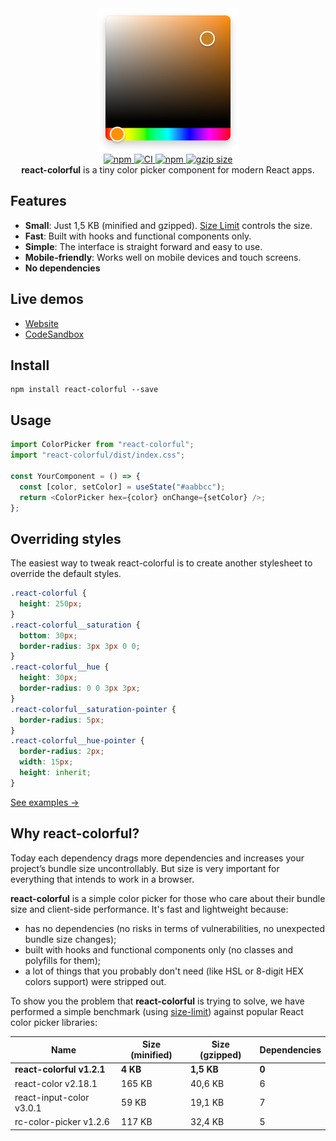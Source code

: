 <div align="center">
  <a href="https://omgovich.github.io/react-colorful">
    <img src="demo/src/assets/design.png" width="224" height="230" alt="react-colorful" />
  </a>
</div>

<div align="center">
  <a href="https://npmjs.org/package/react-colorful">
    <img alt="npm" src="https://img.shields.io/npm/v/react-colorful.svg?labelColor=da248d&color=6ead0a" />
  </a>
  <a href="https://travis-ci.org/omgovich/react-colorful">
    <img alt="CI" src="https://img.shields.io/travis/omgovich/react-colorful.svg?labelColor=da248d&color=6ead0a" />
  </a>
  <a href="https://npmjs.org/package/react-colorful">
    <img alt="npm" src="https://img.shields.io/david/omgovich/react-colorful.svg?labelColor=da248d&color=6ead0a">
  </a>
  <a href="https://unpkg.com/react-colorful/dist/index.esmodule.js">
    <img alt="gzip size" src="http://img.badgesize.io/https://unpkg.com/react-colorful/dist/index.esmodule.js?compression=gzip&color=6ead0a">
  </a>
  
  
</div>

<div align="center">
  <strong>react-colorful</strong> is a tiny color picker component for modern React apps.
</div>

## Features

- **Small**: Just 1,5 KB (minified and gzipped). [Size Limit](https://github.com/ai/size-limit) controls the size.
- **Fast**: Built with hooks and functional components only.
- **Simple**: The interface is straight forward and easy to use.
- **Mobile-friendly**: Works well on mobile devices and touch screens.
- **No dependencies**

## Live demos

- [Website](https://omgovich.github.io/react-colorful)
- [CodeSandbox](https://codesandbox.io/s/react-colorful-demo-u5vwp)

## Install

```
npm install react-colorful --save
```

## Usage

```js
import ColorPicker from "react-colorful";
import "react-colorful/dist/index.css";

const YourComponent = () => {
  const [color, setColor] = useState("#aabbcc");
  return <ColorPicker hex={color} onChange={setColor} />;
};
```

## Overriding styles

The easiest way to tweak react-colorful is to create another stylesheet to override the default styles.

```css
.react-colorful {
  height: 250px;
}
.react-colorful__saturation {
  bottom: 30px;
  border-radius: 3px 3px 0 0;
}
.react-colorful__hue {
  height: 30px;
  border-radius: 0 0 3px 3px;
}
.react-colorful__saturation-pointer {
  border-radius: 5px;
}
.react-colorful__hue-pointer {
  border-radius: 2px;
  width: 15px;
  height: inherit;
}
```

[See examples →](https://codesandbox.io/s/react-colorful-customization-demo-mq85z?file=/src/styles.css)

## Why react-colorful?

Today each dependency drags more dependencies and increases your project’s bundle size uncontrollably. But size is very important for everything that intends to work in a browser.

**react-colorful** is a simple color picker for those who care about their bundle size and client-side performance. It's fast and lightweight because:

- has no dependencies (no risks in terms of vulnerabilities, no unexpected bundle size changes);
- built with hooks and functional components only (no classes and polyfills for them);
- a lot of things that you probably don't need (like HSL or 8-digit HEX colors support) were stripped out.

To show you the problem that **react-colorful** is trying to solve, we have performed a simple benchmark (using [size-limit](https://github.com/ai/size-limit)) against popular React color picker libraries:

| Name                      | Size (minified) | Size (gzipped) | Dependencies |
| ------------------------- | --------------- | -------------- | ------------ |
| **react-colorful v1.2.1** | **4 KB**        | **1,5 KB**     | **0**        |
| react-color v2.18.1       | 165 KB          | 40,6 KB        | 6            |
| react-input-color v3.0.1  | 59 KB           | 19,1 KB        | 7            |
| rc-color-picker v1.2.6    | 117 KB          | 32,4 KB        | 5            |
